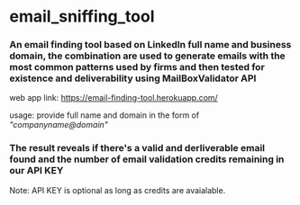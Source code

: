 # email_sniffing_tool
### An email finding tool based on LinkedIn full name and business domain, the combination are used to generate emails with the most common patterns used by firms and then tested for existence and deliverability using MailBoxValidator API

web app link: https://email-finding-tool.herokuapp.com/

usage: provide full name and domain in the form of *"companyname@domain"*

### The result reveals if there's a valid and derliverable email found and the number of email validation credits remaining in our API KEY
Note: API KEY is optional as long as credits are avaialable.
